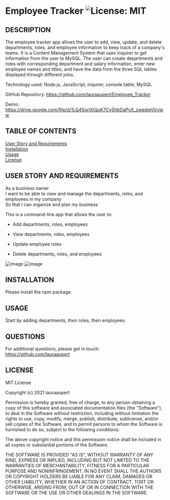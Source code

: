 
# Employee Tracker	![License: MIT](https://img.shields.io/badge/License-MIT-yellow.svg)

## DESCRIPTION

The employee tracker app allows the user to add, view, update, and delete  departments, roles, and employee information to keep track of a company's teams. It is a Content Management System that uses inquirer to get information from the user to MySQL. The user can create departments and roles with corresponding department and salary information, enter new employee names and titles, and have the data from the three SQL tables displayed through different joins. 

Technology used: Node.js, JavaScript, inquirer, console.table, MySQL

GitHub Repository: https://github.com/lauraaupert/Employee_Tracker

Demo: https://drive.google.com/file/d/1LQ4SorIXiQuK7CyShbDaPvX_zwedqhl1/view

## TABLE OF CONTENTS
    
[User Story and Requirements](#USER)      
[Installation](#INSTALLATION)  
[Usage](#USAGE)  
[License](#LICENSE)  

## USER STORY AND REQUIREMENTS <a name="USER"></a>
As a business owner\
I want to be able to view and manage the departments, roles, and employees in my company\
So that I can organize and plan my business

This is a command-line app that allows the user to:

  * Add departments, roles, employees

  * View departments, roles, employees

  * Update employee roles
  
  * Delete departments, roles, and employees
  
  ![image](https://user-images.githubusercontent.com/73617474/107448749-4965f700-6b10-11eb-9833-296e9461e1aa.png)
  ![image](https://user-images.githubusercontent.com/73617474/107448794-5e428a80-6b10-11eb-9680-8aecca544c72.png)

## INSTALLATION <a name="INSTALLATION"></a>

Please install the npm package. 
 
## USAGE <a name="USAGE"></a>

Start by adding departments, then roles, then employees.

## QUESTIONS <a name="QUESTIONS"></a>
For additional questions, please get in touch:  
https://github.com/lauraaupert  


## LICENSE
MIT License

Copyright (c) 2021 lauraaupert

Permission is hereby granted, free of charge, to any person obtaining a copy
of this software and associated documentation files (the "Software"), to deal
in the Software without restriction, including without limitation the rights
to use, copy, modify, merge, publish, distribute, sublicense, and/or sell
copies of the Software, and to permit persons to whom the Software is
furnished to do so, subject to the following conditions:

The above copyright notice and this permission notice shall be included in all
copies or substantial portions of the Software.

THE SOFTWARE IS PROVIDED "AS IS", WITHOUT WARRANTY OF ANY KIND, EXPRESS OR
IMPLIED, INCLUDING BUT NOT LIMITED TO THE WARRANTIES OF MERCHANTABILITY,
FITNESS FOR A PARTICULAR PURPOSE AND NONINFRINGEMENT. IN NO EVENT SHALL THE
AUTHORS OR COPYRIGHT HOLDERS BE LIABLE FOR ANY CLAIM, DAMAGES OR OTHER
LIABILITY, WHETHER IN AN ACTION OF CONTRACT, TORT OR OTHERWISE, ARISING FROM,
OUT OF OR IN CONNECTION WITH THE SOFTWARE OR THE USE OR OTHER DEALINGS IN THE
SOFTWARE.
